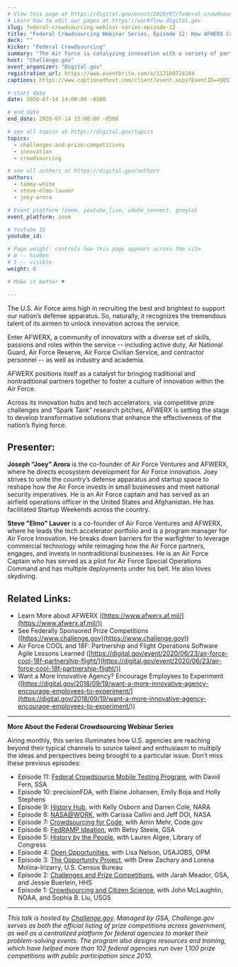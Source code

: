 ```yaml
---
# View this page at https://digital.gov/event/2020/07/federal-crowdsourcing-webinar-series-episode-12
# Learn how to edit our pages at https://workflow.digital.gov
slug: federal-crowdsourcing-webinar-series-episode-12
title: "Federal Crowdsourcing Webinar Series, Episode 12: How AFWERX Crowdsources an Innovation Culture"
deck: ""
kicker: "Federal Crowdsourcing"
summary: "The Air Force is catalyzing innovation with a variety of partners. "
host: "Challenge.gov"
event_organizer: "Digital.gov"
registration_url: https://www.eventbrite.com/e/112100724284
captions: https://www.captionedtext.com/client/event.aspx?EventID=4505739&CustomerID=321

# start date
date: 2020-07-14 14:00:00 -0500

# end date
end_date: 2020-07-14 15:00:00 -0500

# see all topics at https://digital.gov/topics
topics: 
  - challenges-and-prize-competitions
  - innovation
  - crowdsourcing

# see all authors at https://digital.gov/authors
authors: 
  - tammy-white
  - steve-elmo-lauver
  - joey-arora

# Event platform (zoom, youtube_live, adobe_connect, google)
event_platform: zoom

# YouTube ID
youtube_id: 

# Page weight: controls how this page appears across the site
# 0 -- hidden
# 1 -- visible
weight: 0

# Make it better ♥

---
```


The U.S. Air Force aims high in recruiting the best and brightest to support our nation’s defense apparatus. So, naturally, it recognizes the tremendous talent of its airmen to unlock innovation across the service. 

Enter AFWERX, a community of innovators with a diverse set of skills, passions and roles within the service -- including active duty, Air National Guard, Air Force Reserve, Air Force Civilian Service, and contractor personnel -- as well as industry and academia.

AFWERX positions itself as a catalyst for bringing traditional and nontraditional partners together to foster a culture of innovation within the Air Force. 

Across its innovation hubs and tech accelerators, via competitive prize challenges and “Spark Tank” research pitches, AFWERX is setting the stage to develop transformative solutions that enhance the effectiveness of the nation’s flying force.

## Presenter:

**Joseph “Joey” Arora** is the co-founder of Air Force Ventures and AFWERX, where he directs ecosystem development for Air Force innovation. Joey strives to unite the country’s defense apparatus and startup space to reshape how the Air Force invests in small businesses and meet national security imperatives. He is an Air Force captain and has served as an airfield operations officer in the United States and Afghanistan. He has facilitated Startup Weekends across the country.

**Steve "Elmo" Lauver** is a co-founder of Air Force Ventures and AFWERX, where he leads the tech accelerator portfolio and is a program manager for Air Force Innovation. He breaks down barriers for the warfighter to leverage commercial technology while reimaging how the Air Force partners, engages, and invests in nontraditional businesses. He is an Air Force Captain who has served as a pilot for Air Force Special Operations Command and has multiple deployments under his belt. He also loves skydiving.

## Related Links:

 - Learn More about AFWERX ([https://www.afwerx.af.mil/](https://www.afwerx.af.mil/))
 - See Federally Sponsored Prize Competitions ([https://www.challenge.gov](https://www.challenge.gov))
 - Air Force COOL and 18F: Partnership and Flight Operations Software Agile Lessons Learned ([https://digital.gov/event/2020/06/23/air-force-cool-18f-partnership-flight/](https://digital.gov/event/2020/06/23/air-force-cool-18f-partnership-flight/))
 - Want a More Innovative Agency? Encourage Employees to Experiment ([https://digital.gov/2018/09/19/want-a-more-innovative-agency-encourage-employees-to-experiment/](https://digital.gov/2018/09/19/want-a-more-innovative-agency-encourage-employees-to-experiment/))

--- 

**More About the Federal Crowdsourcing Webinar Series**

Airing monthly, this series illuminates how U.S. agencies are reaching beyond their typical channels to source talent and enthusiasm to multiply the ideas and perspectives being brought to a particular issue. Don’t miss these previous episodes:

 - Episode 11: [Federal Crowdsource Mobile Testing Program](https://digital.gov/event/2020/06/09/federal-crowdsourcing-webinar-series-episode-11/), with David Fern, SSA
 - Episode 10: precisionFDA, with Elaine Johansen, Emily Boja and Holly Stephens
 - Episode 9: [History Hub](https://digital.gov/event/2020/04/27/federal-crowdsourcing-webinar-series-episode-9/), with Kelly Osborn and Darren Cole, NARA
 - Episode 8: [NASA@WORK](https://digital.gov/event/2020/03/10/federal-crowdsourcing-webinar-series-episode-8/), with Carissa Callini and Jeff DOI, NASA
 - Episode 7: [Crowdsourcing for Code](https://digital.gov/event/2020/02/11/federal-crowdsourcing-webinar-series-episode-7/), with Amin Mehr, Code.gov
 - Episode 6: [FedRAMP Ideation](https://www.youtube.com/watch?v=bx1ANQtHNQY), with Betsy Steele, GSA
 - Episode 5: [History by the People](https://digital.gov/event/2019/08/13/federal-crowdsourcing-webinar-series-episode-5-by-the-people/), with Lauren Algee, Library of Congress
 - Episode 4: [Open Opportunities](https://digital.gov/event/2019/07/09/federal-crowdsourcing-webinar-series-episode-4-open-opportunities/), with Lisa Nelson, USAJOBS, OPM
 - Episode 3: [The Opportunity Project](https://digital.gov/event/2019/06/11/federal-crowdsourcing-webinar-series-episode-3-opportunity-project/), with Drew Zachary and Lorena Molina-Irizarry, U.S. Census Bureau
 - Episode 2: [Challenges and Prize Competitions](https://digital.gov/event/2019/05/14/federal-crowdsourcing-webinar-series-episode-2-challengegov/), with Jarah Meador, GSA, and Jessie Buerlein, HHS
 - Episode 1: [Crowdsourcing and Citizen Science](https://digital.gov/event/2019/04/09/federal-crowdsourcing-mobilize-citizen-scientists/), with John McLaughlin, NOAA, and Sophia B. Liu, USGS

---

_This talk is hosted by [Challenge.gov](http://www.challenge.gov). Managed by GSA, Challenge.gov serves as both the official listing of prize competitions across government, as well as a centralized platform for federal agencies to market their problem-solving events. The program also designs resources and training, which have helped more than 102 federal agencies run over 1,100 prize competitions with public participation since 2010._ 
